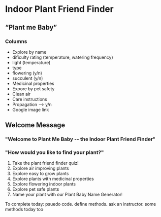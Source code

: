 # Indoor Plant Friend Finder
## “Plant me Baby”

### Columns 
* Explore by name
* dificulty rating (temperature, watering frequency)
* light (temperature)
* type
* flowering (y/n)
* succulent (y/n)
* Medicinal properties
* Expore by pet safety
* Clean air
* Care instructions
* Propagation --> y/n
* Google image link

## Welcome Message

### "Welcome to Plant Me Baby -- the Indoor Plant Friend Finder"

### "How would you like to find your plant?"

1. Take the plant friend finder quiz!
2. Explore air improving plants
3. Explore easy to grow plants
4. Explore plants with medicinal properties
5. Explore flowering indoor plants
6. Explore pet safe plants 
7. Name your plant with our Plant Baby Name Generator!


To complete today: psuedo code. define methods. ask an instructor.
some methods today too
